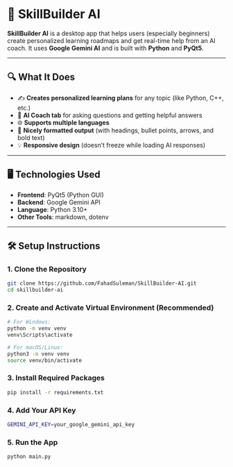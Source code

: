# 🚀 SkillBuilder AI

**SkillBuilder AI** is a desktop app that helps users (especially beginners) create personalized learning roadmaps and get real-time help from an AI coach. It uses **Google Gemini AI** and is built with **Python** and **PyQt5**.

---

## 🔍 What It Does

- ✍️ **Creates personalized learning plans** for any topic (like Python, C++, etc.)
- 🧠 **AI Coach tab** for asking questions and getting helpful answers
- 🌐 **Supports multiple languages**
- 📄 **Nicely formatted output** (with headings, bullet points, arrows, and bold text)
- 💡 **Responsive design** (doesn’t freeze while loading AI responses)

---

## 🖥️ Technologies Used

- **Frontend**: PyQt5 (Python GUI)
- **Backend**: Google Gemini API
- **Language**: Python 3.10+
- **Other Tools**: markdown, dotenv

---

## 🛠️ Setup Instructions

### 1. Clone the Repository

```bash
git clone https://github.com/FahadSuleman/SkillBuilder-AI.git
cd skillbuilder-ai

```

### 2. Create and Activate Virtual Environment (Recommended)

```bash
# For Windows:
python -m venv venv
venv\Scripts\activate

# For macOS/Linux:
python3 -m venv venv
source venv/bin/activate

```

### 3. Install Required Packages

```bash
pip install -r requirements.txt

```

### 4. Add Your API Key

```bash
GEMINI_API_KEY=your_google_gemini_api_key

```

### 5. Run the App

```bash
python main.py

```
